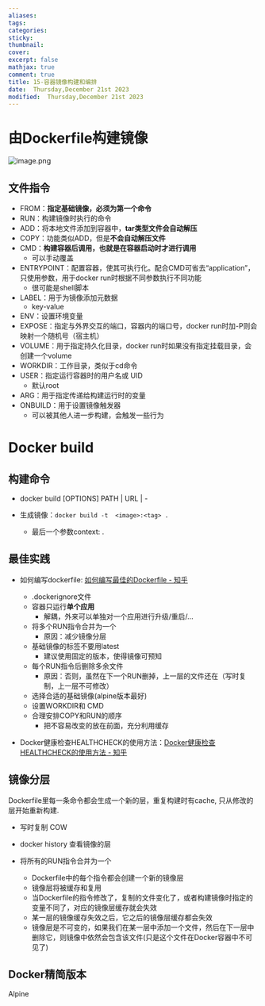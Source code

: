 ```yaml
---
aliases: 
tags: 
categories:
sticky:
thumbnail:
cover: 
excerpt: false
mathjax: true
comment: true
title: 15-容器镜像构建和编排
date:  Thursday,December 21st 2023
modified:  Thursday,December 21st 2023
---
```


# 由Dockerfile构建镜像

![image.png](https://chillcharlie-img.oss-cn-hangzhou.aliyuncs.com/image%2F2023%2F12%2F21%2F18-48-00-e370271f15d63a6c253c9948ac97824b-20231221184759-c0bcd1.png)

## 文件指令

- FROM：**指定基础镜像，必须为第一个命令**
- RUN：构建镜像时执行的命令
- ADD：将本地文件添加到容器中，**tar类型文件会自动解压**
- COPY：功能类似ADD，但是**不会自动解压文件**
- CMD：**构建容器后调用，也就是在容器启动时才进行调用**
	- 可以手动覆盖
- ENTRYPOINT：配置容器，使其可执行化。配合CMD可省去“application”，只使用参数，用于docker run时根据不同参数执行不同功能
	- 很可能是shell脚本
- LABEL：用于为镜像添加元数据
	- key-value
- ENV：设置环境变量
- EXPOSE：指定与外界交互的端口，容器内的端口号，docker run时加-P则会映射一个随机号（宿主机）
- VOLUME：用于指定持久化目录，docker run时如果没有指定挂载目录，会创建一个volume
- WORKDIR：工作目录，类似于cd命令
- USER：指定运行容器时的用户名或 UID
	- 默认root
- ARG：用于指定传递给构建运行时的变量
- ONBUILD：用于设置镜像触发器
	- 可以被其他人进一步构建，会触发一些行为

# Docker build

## 构建命令

- docker build [OPTIONS] PATH | URL | -

- 生成镜像：`docker build -t  <image>:<tag> .`
	- 最后一个参数context: .

## 最佳实践

- 如何编写dockerfile: [如何编写最佳的Dockerfile - 知乎](https://zhuanlan.zhihu.com/p/26904830)
	- .dockerignore文件
	- 容器只运行**单个应用**
		- 解耦，外来可以单独对一个应用进行升级/重启/...
	- 将多个RUN指令合并为一个
		- 原因：减少镜像分层
	- 基础镜像的标签不要用latest
		- 建议使用固定的版本，使得镜像可预知
	- 每个RUN指令后删除多余文件
		- 原因：否则，虽然在下一个RUN删掉，上一层的文件还在（写时复制，上一层不可修改）
	- 选择合适的基础镜像(alpine版本最好)
	- 设置WORKDIR和 CMD
	- 合理安排COPY和RUN的顺序
		- 把不容易改变的放在前面，充分利用缓存

- Docker健康检查HEALTHCHECK的使用方法：[Docker健康检查HEALTHCHECK的使用方法 - 知乎](https://zhuanlan.zhihu.com/p/386986915)

## 镜像分层

Dockerfile里每一条命令都会生成一个新的层，重复构建时有cache, 只从修改的层开始重新构建.

- 写时复制 COW
- docker history 查看镜像的层

- 将所有的RUN指令合并为一个
	- Dockerfile中的每个指令都会创建一个新的镜像层
	- 镜像层将被缓存和复用
	- 当Dockerfile的指令修改了，复制的文件变化了，或者构建镜像时指定的变量不同了，对应的镜像层缓存就会失效
	- 某一层的镜像缓存失效之后，它之后的镜像层缓存都会失效
	- 镜像层是不可变的，如果我们在某一层中添加一个文件，然后在下一层中删除它，则镜像中依然会包含该文件(只是这个文件在Docker容器中不可见了)

## Docker精简版本

Alpine


